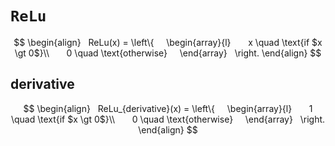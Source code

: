 # `ReLu`

$$
\begin{align}
  ReLu(x) = \left\{
    \begin{array}{l}
      x \quad \text{if $x \gt 0$}\\
      0 \quad \text{otherwise}
    \end{array}
  \right.
\end{align}
$$

## derivative
$$
\begin{align}
  ReLu_{derivative}(x) = \left\{
    \begin{array}{l}
      1 \quad \text{if $x \gt 0$}\\
      0 \quad \text{otherwise}
    \end{array}
  \right.
\end{align}
$$

